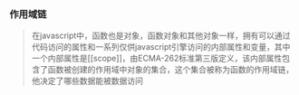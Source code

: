 ### 作用域链
> 在javascript中，函数也是对象，函数对象和其他对象一样，拥有可以通过代码访问的属性和一系列仅供javascript引擎访问的内部属性和变量，其中一个内部属性是[[scope]]，由ECMA-262标准第三版定义，该内部属性包含了函数被创建的作用域中对象的集合，这个集合被称为函数的作用域链，他决定了哪些数据能被数据访问